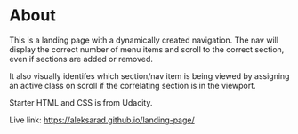

# About

This is a landing page with a dynamically created navigation. The nav will display the correct number of menu items and scroll to the correct section, even if sections are added or removed. 

It also visually identifes which section/nav item is being viewed by assigning an active class on scroll if the correlating section is in the viewport.

Starter HTML and CSS is from Udacity.

Live link: 
https://aleksarad.github.io/landing-page/
